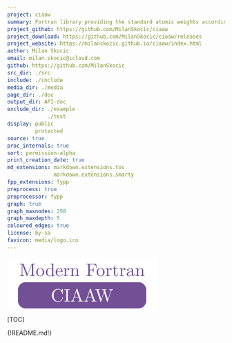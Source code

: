 ```yaml
---
project: ciaaw
summary: Fortran library providing the standard atomic weights according to CIAAW.
project_github: https://github.com/MilanSkocic/ciaaw
project_download: https://github.com/MilanSkocic/ciaaw/releases
project_website: https://milanskocic.github.io/ciaaw/index.html
author: Milan Skocic
email: milan.skocic@icloud.com
github: https://github.com/MilanSkocic
src_dir: ./src
include: ./include
media_dir: ./media
page_dir: ./doc
output_dir: API-doc
exclude_dir: ./example
             ./test
display: public
         protected
source: true
proc_internals: true
sort: permission-alpha
print_creation_date: true
md_extensions: markdown.extensions.toc
               markdown.extensions.smarty
fpp_extensions: fypp
preprocess: true
preprocessor: fypp
graph: true
graph_maxnodes: 250
graph_maxdepth: 5
coloured_edges: true
license: by-sa
favicon: media/logo.ico
---
```


![Ciaaw](./media/logo.png)

[TOC]

{!README.md!}
